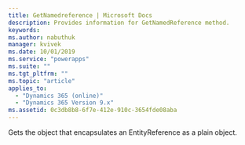 ```yaml
---
title: GetNamedreference | Microsoft Docs
description: Provides information for GetNamedReference method.
keywords:
ms.author: nabuthuk
manager: kvivek
ms.date: 10/01/2019
ms.service: "powerapps"
ms.suite: ""
ms.tgt_pltfrm: ""
ms.topic: "article"
applies_to: 
  - "Dynamics 365 (online)"
  - "Dynamics 365 Version 9.x"
ms.assetid: 0c3db8b8-6f7e-412e-910c-3654fde08aba
---
```


Gets the object that encapsulates an EntityReference as a plain object.
